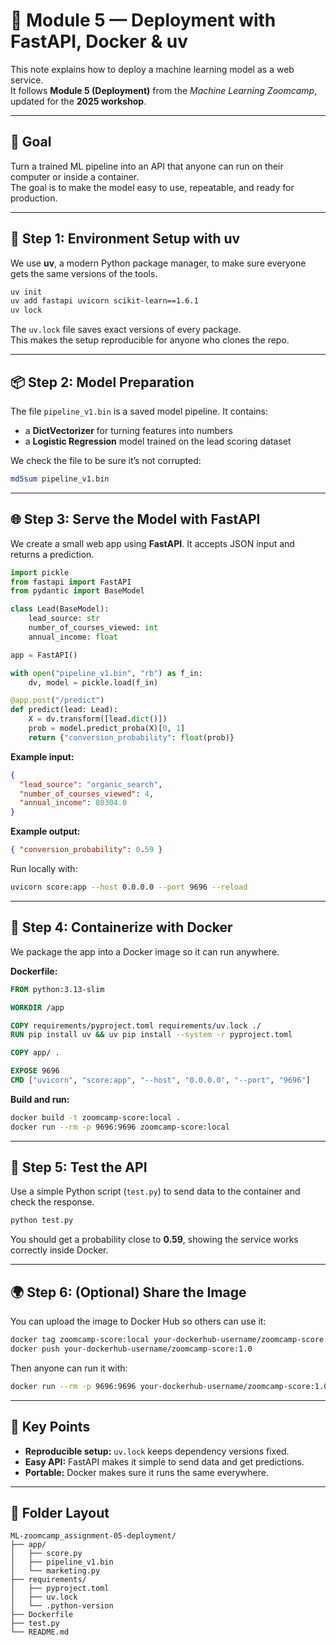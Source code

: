 # 🚀 Module 5 — Deployment with FastAPI, Docker & uv

This note explains how to deploy a machine learning model as a web service.  
It follows **Module 5 (Deployment)** from the *Machine Learning Zoomcamp*, updated for the **2025 workshop**.

---

## 🎯 Goal

Turn a trained ML pipeline into an API that anyone can run on their computer or inside a container.  
The goal is to make the model easy to use, repeatable, and ready for production.

---

## 🧱 Step 1: Environment Setup with uv

We use **uv**, a modern Python package manager, to make sure everyone gets the same versions of the tools.

```bash
uv init
uv add fastapi uvicorn scikit-learn==1.6.1
uv lock
```

The `uv.lock` file saves exact versions of every package.  
This makes the setup reproducible for anyone who clones the repo.

---

## 📦 Step 2: Model Preparation

The file `pipeline_v1.bin` is a saved model pipeline. It contains:

- a **DictVectorizer** for turning features into numbers  
- a **Logistic Regression** model trained on the lead scoring dataset

We check the file to be sure it’s not corrupted:

```bash
md5sum pipeline_v1.bin
```

---

## 🌐 Step 3: Serve the Model with FastAPI

We create a small web app using **FastAPI**. It accepts JSON input and returns a prediction.

```python
import pickle
from fastapi import FastAPI
from pydantic import BaseModel

class Lead(BaseModel):
    lead_source: str
    number_of_courses_viewed: int
    annual_income: float

app = FastAPI()

with open("pipeline_v1.bin", "rb") as f_in:
    dv, model = pickle.load(f_in)

@app.post("/predict")
def predict(lead: Lead):
    X = dv.transform([lead.dict()])
    prob = model.predict_proba(X)[0, 1]
    return {"conversion_probability": float(prob)}
```

**Example input:**

```json
{
  "lead_source": "organic_search",
  "number_of_courses_viewed": 4,
  "annual_income": 80304.0
}
```

**Example output:**

```json
{ "conversion_probability": 0.59 }
```

Run locally with:

```bash
uvicorn score:app --host 0.0.0.0 --port 9696 --reload
```

---

## 🐳 Step 4: Containerize with Docker

We package the app into a Docker image so it can run anywhere.

**Dockerfile:**

```dockerfile
FROM python:3.13-slim

WORKDIR /app

COPY requirements/pyproject.toml requirements/uv.lock ./
RUN pip install uv && uv pip install --system -r pyproject.toml

COPY app/ .

EXPOSE 9696
CMD ["uvicorn", "score:app", "--host", "0.0.0.0", "--port", "9696"]
```

**Build and run:**

```bash
docker build -t zoomcamp-score:local .
docker run --rm -p 9696:9696 zoomcamp-score:local
```

---

## 🧪 Step 5: Test the API

Use a simple Python script (`test.py`) to send data to the container and check the response.

```bash
python test.py
```

You should get a probability close to **0.59**, showing the service works correctly inside Docker.

---

## 🌍 Step 6: (Optional) Share the Image

You can upload the image to Docker Hub so others can use it:

```bash
docker tag zoomcamp-score:local your-dockerhub-username/zoomcamp-score:1.0
docker push your-dockerhub-username/zoomcamp-score:1.0
```

Then anyone can run it with:

```bash
docker run --rm -p 9696:9696 your-dockerhub-username/zoomcamp-score:1.0
```

---

## 🧠 Key Points

- **Reproducible setup:** `uv.lock` keeps dependency versions fixed.  
- **Easy API:** FastAPI makes it simple to send data and get predictions.  
- **Portable:** Docker makes sure it runs the same everywhere.  
  

---

## 📁 Folder Layout

```
ML-zoomcamp_assignment-05-deployment/
├── app/
│   ├── score.py
│   ├── pipeline_v1.bin
│   └── marketing.py
├── requirements/
│   ├── pyproject.toml
│   ├── uv.lock
│   └── .python-version
├── Dockerfile
├── test.py
└── README.md
```
